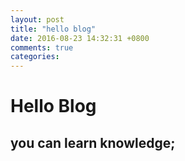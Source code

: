 ```yaml
---
layout: post
title: "hello blog"
date: 2016-08-23 14:32:31 +0800
comments: true
categories: 
---
```


# Hello Blog
## you can learn knowledge;